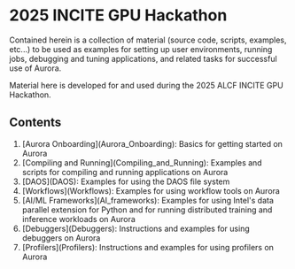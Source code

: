 # 2025 INCITE GPU Hackathon

Contained herein is a collection of material (source code, scripts, examples, etc...) to be used as examples for setting up user environments, running jobs, debugging and tuning applications, and related tasks for successful use of Aurora.

Material here is developed for and used during the 2025 ALCF INCITE GPU Hackathon.

## Contents

<ol>
<li> [Aurora Onboarding](Aurora_Onboarding): Basics for getting started on Aurora
<li> [Compiling and Running](Compiling_and_Running): Examples and scripts for compiling and running applications on Aurora
<li> [DAOS](DAOS): Examples for using the DAOS file system
<li> [Workflows](Workflows): Examples for using workflow tools on Aurora
<li> [AI/ML Frameworks](AI_frameworks): Examples for using Intel's data parallel extension for Python and for running distributed training and inference workloads on Aurora
<li> [Debuggers](Debuggers): Instructions and examples for using debuggers on Aurora
<li> [Profilers](Profilers): Instructions and examples for using profilers on Aurora
 
